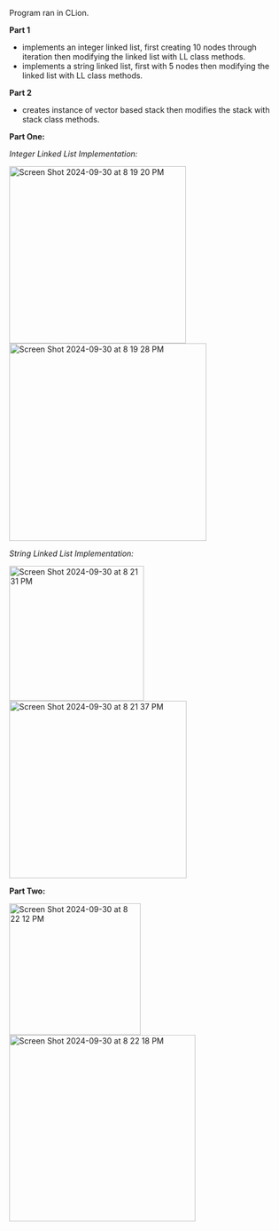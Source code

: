 Program ran in CLion.

**Part 1**

- implements an integer linked list, first creating 10 nodes through iteration then modifying the linked list with LL class methods.
- implements a string linked list, first with 5 nodes then modifying the linked list with LL class methods.

**Part 2**

- creates instance of vector based stack then modifies the stack with stack class methods.
  




**Part One:**


_Integer Linked List Implementation:_


<img width="319" alt="Screen Shot 2024-09-30 at 8 19 20 PM" src="https://github.com/user-attachments/assets/20fe92cc-4cdc-438b-8173-a7c0ca9ea3df">
<img width="356" alt="Screen Shot 2024-09-30 at 8 19 28 PM" src="https://github.com/user-attachments/assets/d99b4768-ee72-4af0-a046-b2d4c4c14c99">


_String Linked List Implementation:_


<img width="243" alt="Screen Shot 2024-09-30 at 8 21 31 PM" src="https://github.com/user-attachments/assets/bdf795d2-40c3-4d4e-8a58-499e1bff9e85">
<img width="320" alt="Screen Shot 2024-09-30 at 8 21 37 PM" src="https://github.com/user-attachments/assets/60efae7b-e8a6-4053-8287-eb6ca2cf37ec">





**Part Two:**


<img width="237" alt="Screen Shot 2024-09-30 at 8 22 12 PM" src="https://github.com/user-attachments/assets/8d0730ce-c867-42e7-82b5-36e64c750bf0">
<img width="336" alt="Screen Shot 2024-09-30 at 8 22 18 PM" src="https://github.com/user-attachments/assets/3d4a27c1-1efc-4f55-bc63-89698df62462">

